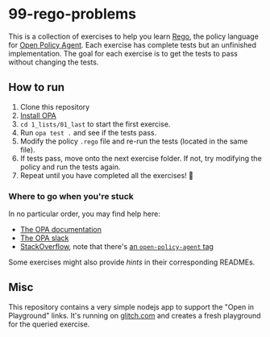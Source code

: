 # 99-rego-problems

This is a collection of exercises to help you learn [Rego](https://www.openpolicyagent.org/docs/latest/#rego), the policy language for [Open Policy Agent](https://www.openpolicyagent.org). Each exercise has complete tests but an unfinished implementation. The goal for each exercise is to get the tests to pass without changing the tests.

## How to run

1. Clone this repository
1. [Install OPA](https://www.openpolicyagent.org/docs/latest/#running-opa)
1. `cd 1_lists/01_last` to start the first exercise.
1. Run `opa test .` and see if the tests pass.
1. Modify the policy `.rego` file and re-run the tests (located in the same file).
1. If tests pass, move onto the next exercise folder. If not, try modifying the policy and run the tests again.
1. Repeat until you have completed all the exercises! 🎉

### Where to go when you're stuck

In no particular order, you may find help here:

- [The OPA documentation](https://www.openpolicyagent.org/docs/latest/)
- [The OPA slack](https://slack.openpolicyagent.org/)
- [StackOverflow](https://stackoverflow.com), note that there's [an `open-policy-agent` tag](https://stackoverflow.com/questions/tagged/open-policy-agent)

Some exercises might also provide _hints_ in their corresponding READMEs.

## Misc

This repository contains a very simple nodejs app to support the "Open in Playground" links.
It's running on [glitch.com](https://glitch.com) and creates a fresh playground for the queried exercise.
